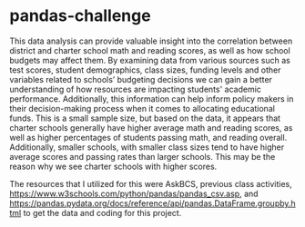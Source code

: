 # pandas-challenge

This data analysis can provide valuable insight into the correlation between district and charter school math and reading scores, as well as how school budgets may affect them. By examining data from various sources such as test scores, student demographics, class sizes, funding levels and other variables related to schools’ budgeting decisions we can gain a better understanding of how resources are impacting students' academic performance. Additionally, this information can help inform policy makers in their decision-making process when it comes to allocating educational funds.
This is a small sample size, but based on the data, it appears that charter schools generally have higher average math and reading scores, as well as higher percentages of students passing math, and reading overall. Additionally, smaller schools, with smaller class sizes tend to have higher average scores and passing rates than larger schools. This may be the reason why we see charter schools with higher scores.

The resources that I utilized for this were AskBCS, previous class activities, https://www.w3schools.com/python/pandas/pandas_csv.asp, and https://pandas.pydata.org/docs/reference/api/pandas.DataFrame.groupby.html to get the data and coding for this project. 

 